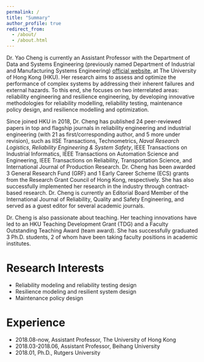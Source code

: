 ```yaml
---
permalink: /
title: "Summary"
author_profile: true
redirect_from: 
  - /about/
  - /about.html
---
```


Dr. Yao Cheng is currently an Assistant Professor with the Department of Data and Systems Engineering (previously named Department of Industrial and Manufacturing Systems Engineering) [official website](https://www.dase.hku.hk/people/y-cheng), at The University of Hong Kong (HKU). Her research aims to assess and optimize the performance of complex systems by addressing their inherent failures and external hazards. To this end, she focuses on two interrelated areas: reliability engineering and resilience engineering, by developing innovative methodologies for reliability modelling, reliability testing, maintenance policy design, and resilience modelling and optimization.

Since joined HKU in 2018, Dr. Cheng has published 24 peer-reviewed papers in top and flagship journals in reliability engineering and industrial engineering (with 21 as first/corresponding author, and 5 more under revision), such as IISE Transactions,
Technometrics, <em>Naval Research Logistics</em>, <em>Reliability Engineering & System Safety</em>, IEEE Transactions on Industrial Informatics, IEEE Transactions on Automation Science and Engineering, IEEE Transactions on Reliability, Transportation Science, and International Journal of Production Research. Dr. Cheng has been awarded 3 General Research Fund (GRF) and 1 Early Career Scheme (ECS) grants from the Research Grant Council of Hong Kong, respectively. She has also successfully implemented her research in the industry through contract-based research. Dr. Cheng is currently an Editorial Board Member of the International Journal of Reliability, Quality and Safety Engineering, and served as a guest editor for several academic journals. 

Dr. Cheng is also passionate about teaching. Her teaching innovations have led to an HKU Teaching Development Grant (TDG) and a Faculty Outstanding Teaching Award (team award). She has successfully graduated 3 Ph.D. students, 2 of whom have been taking faculty positions in academic institutes.



Research Interests
======
* Reliability modeling and reliability testing design
* Resilience modeling and resilient system design
* Maintenance policy design

Experience
======
* 2018.08-now, Assistant Professor, The University of Hong Kong
* 2018.03-2018.06, Assistant Professor, Beihang University
* 2018.01, Ph.D., Rutgers University
